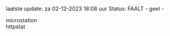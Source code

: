 laatste update: 
za 02-12-2023 18:08   uur 
Status: FAALT - geel - 
<div class="service Y">microstation</div><div class="service G">httpstat</div>